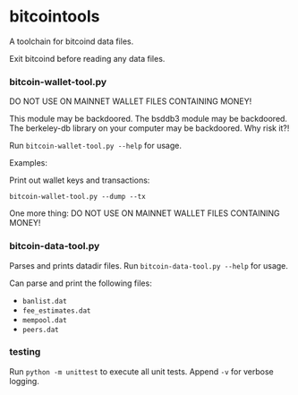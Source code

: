 # bitcointools

A toolchain for bitcoind data files.

Exit bitcoind before reading any data files.

### bitcoin-wallet-tool.py

DO NOT USE ON MAINNET WALLET FILES CONTAINING MONEY!

This module may be backdoored. The bsddb3 module may be backdoored. The berkeley-db library on your computer may be backdoored. Why risk it?!

Run `bitcoin-wallet-tool.py --help` for usage.

Examples:

Print out wallet keys and transactions:

`bitcoin-wallet-tool.py --dump --tx`

One more thing: DO NOT USE ON MAINNET WALLET FILES CONTAINING MONEY!

### bitcoin-data-tool.py

Parses and prints datadir files. Run `bitcoin-data-tool.py --help` for usage.

Can parse and print the following files:

- `banlist.dat`
- `fee_estimates.dat`
- `mempool.dat`
- `peers.dat`

### testing

Run `python -m unittest` to execute all unit tests. Append `-v` for verbose logging.

